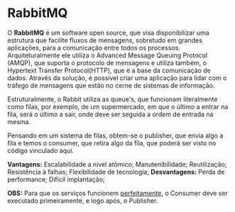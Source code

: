 # RabbitMQ

<p>O <b>RabbitMQ</b> é um software open source, que visa disponibilizar uma estrutura que facilite fluxos de mensagens, sobretudo em grandes aplicações, para a comunicação entre todos os processos. Arquiteturalmente ele utiliza o Advanced Message Queuing Protocol (AMQP), que suporta o protocolo de mensagens e utiliza também, o Hypertext Transfer Protocol(HTTP), que é a base da comunicação de dados. Através da solução, é possível criar uma aplicação para lidar com o tráfego de mensagens que estão no cerne de sistemas de informação.
<p>Estruturalmente, o Rabbit utiliza as queue's, que funcionam literalmente como filas, por exemplo, de um supermercado, em que o último a entrar na fila, será o último a sair, onde deve ser seguida a ordem de entrada na mesma.
<p>Pensando em um sistema de filas, obtem-se o publisher, que envia algo a fila e temos o consumer, que retira algo da fila, que poderá ser visto no código vinculado aqui.

<b>Vantagens:</b>
  Escalabilidade a nível atômico;
  Manutenibilidade;
  Reutilização;
  Resistência à falhas;
  Flexibilidade de tecnologia;
<b>Desvantagens:</b>
  Perda de performance;
  Difícil implantação;
  
  <b>OBS:</b> Para que os serviços funcionem <u>perfeitamente</u>, o Consumer deve ser executado primeiramente, e logo após, o Publisher.
